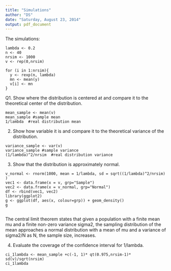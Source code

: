 ```yaml
---
title: "Simulations"
author: "DS"
date: "Saturday, August 23, 2014"
output: pdf_document
---
```


The simulations:

```{r}
lambda <- 0.2 
n <- 40 
nrsim <- 1000 
v <- rep(0,nrsim) 

for (i in 1:nrsim){
  y <- rexp(n, lambda) 
  mn <- mean(y)
  v[i] <- mn
}
```

Q1. Show where the distribution is centered at and compare it to the theoretical center of the distribution.

```{r}
mean_sample <- mean(v)
mean_sample #sample mean
1/lambda  #real distribution mean
```



2. Show how variable it is and compare it to the theoretical variance of the distribution.

```{r}
variance_sample <- var(v)
variance_sample #sample variance
(1/lambda)^2/nrsim  #real distribution variance
```

3. Show that the distribution is approximately normal.

```{r}
v_normal <- rnorm(1000, mean = 1/lambda, sd = sqrt((1/lambda)^2/nrsim) )
vec1 <- data.frame(x = v, grp="Sample")
vec2 <- data.frame(x = v_normal, grp="Normal")
df <- rbind(vec1, vec2)
library(ggplot2)
g <- ggplot(df, aes(x, colour=grp)) + geom_density()
g


```
The central limit theorem states that given a population with a finite mean mu and a finite non-zero variance sigma2, the sampling distribution of the mean approaches a normal distribution with a mean of mu and a variance of sigma2/N as N, the sample size, increases.

4. Evaluate the coverage of the confidence interval for 1/lambda.

```{r}
ci_1lambda <- mean_sample +c(-1, 1)* qt(0.975,nrsim-1)* sd(v)/sqrt(nrsim)
ci_1lambda
```
